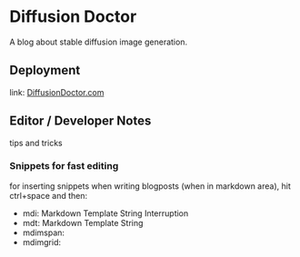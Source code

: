
# Diffusion Doctor

A blog about stable diffusion image generation.

## Deployment

link: [DiffusionDoctor.com](https://diffusiondoctor.com)

## Editor / Developer Notes

tips and tricks

### Snippets for fast editing

for inserting snippets when writing blogposts (when in markdown area), hit ctrl+space and then:
- mdi: Markdown Template String Interruption
- mdt: Markdown Template String
- mdimspan:
- mdimgrid:
